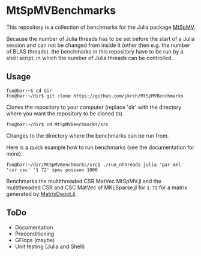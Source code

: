 # MtSpMVBenchmarks

This repository is a collection of benchmarks for the Julia package [MtSpMV](https://github.com/jkrch/MtSpMV.jl).

Because the number of Julia threads has to be set before the start of a Julia session and can not be changed from inside it (other then e.g. the number of BLAS threads).
the benchmarks in this repository have to be run by a shell script, in which the number of Julia threads can be controlled.

## Usage

```console
foo@bar:~$ cd dir
foo@bar:~/dir$ git clone https://github.com/jkrch/MtSpMVBenchmarks
```
Clones the repository to your computer (replace 'dir' with the directory where you want the repository to be cloned to).

```console
foo@bar:~/dir$ cd MtSpMVBenchmarks/src
```
Changes to the directory where the benchmarks can be run from.

Here is a quick example how to run benchmarks (see the documentation for more).

```console
foo@bar:~/dir/MtSpMVBenchmarks/src$ ./run_nthreads julia 'par mkl' 'csr csc' '1 72' spmv poisson 1000
```
Benchmarks the multithreaded CSR MatVec MtSpMV.jl and the multithreaded CSR and CSC MatVec of MKLSparse.jl for `1:72` for a matrix generated by [MatrixDepot.jl](https://github.com/JuliaMatrices/MatrixDepot.jl).

## ToDo
* Documentation
* Preconditioning
* GFlops (maybe)
* Unit testing (Julia and Shell)
